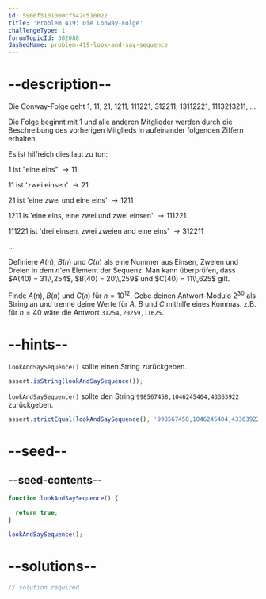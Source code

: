 ```yaml
---
id: 5900f5101000cf542c510022
title: 'Problem 419: Die Conway-Folge'
challengeType: 1
forumTopicId: 302088
dashedName: problem-419-look-and-say-sequence
---
```


# --description--

Die Conway-Folge geht 1, 11, 21, 1211, 111221, 312211, 13112221, 1113213211, ...

Die Folge beginnt mit 1 und alle anderen Mitglieder werden durch die Beschreibung des vorherigen Mitglieds in aufeinander folgenden Ziffern erhalten.

Es ist hilfreich dies laut zu tun:

1 ist "eine eins" $→ 11$

11 ist 'zwei einsen' $→ 21$

21 ist 'eine zwei und eine eins' $→ 1211$

1211 is 'eine eins, eine zwei und zwei einsen' $→ 111221$

111221 ist 'drei einsen, zwei zweien and eine eins' $→ 312211$

...

Definiere $A(n)$, $B(n)$ und $C(n)$ als eine Nummer aus Einsen, Zweien und Dreien in dem $n$'en Element der Sequenz. Man kann überprüfen, dass $A(40) = 31\\,254$, $B(40) = 20\\,259$ und $C(40) = 11\\,625$ gilt.

Finde $A(n)$, $B(n)$ und $C(n)$ für $n = {10}^{12}$. Gebe deinen Antwort-Modulo $2^{30}$ als String an und trenne deine Werte für $A$, $B$ und $C$ mithilfe eines Kommas. z.B. für $n = 40$ wäre die Antwort `31254,20259,11625`.

# --hints--

`lookAndSaySequence()` sollte einen String zurückgeben.

```js
assert.isString(lookAndSaySequence());
```


`lookAndSaySequence()` sollte den String `998567458,1046245404,43363922` zurückgeben.

```js
assert.strictEqual(lookAndSaySequence(), '998567458,1046245404,43363922');
```

# --seed--

## --seed-contents--

```js
function lookAndSaySequence() {

  return true;
}

lookAndSaySequence();
```

# --solutions--

```js
// solution required
```
